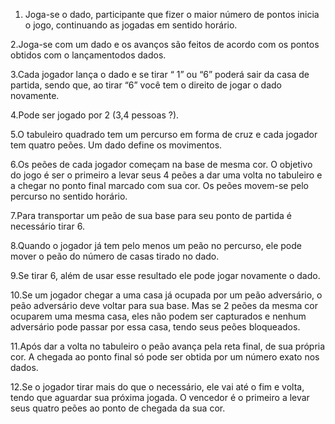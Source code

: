 
1. Joga-se o dado, participante que fizer o maior número de pontos inicia o jogo, continuando as jogadas em sentido horário.

2.Joga-se com um dado e os avanços são feitos de acordo com os pontos obtidos com o lançamentodos dados.

3.Cada jogador lança o dado e se tirar “ 1” ou “6” poderá sair da casa de partida, sendo que, ao tirar “6” você tem o direito de jogar o dado novamente.

4.Pode ser jogado por 2 (3,4 pessoas ?).

5.O tabuleiro quadrado tem um percurso em forma de cruz e cada jogador tem quatro peões. Um dado define os movimentos.

6.Os peões de cada jogador começam na base de mesma cor. O objetivo do jogo é ser o primeiro a
levar seus 4 peões a dar uma volta no tabuleiro e a chegar no ponto final marcado com sua cor. Os
peões movem-se pelo percurso no sentido horário.

7.Para transportar um peão de sua base para seu ponto de partida é necessário tirar 6. 

8.Quando o jogador já tem pelo menos um peão no percurso, ele pode mover o peão do número de casas tirado
no dado. 

9.Se tirar 6, além de usar esse resultado ele pode jogar novamente o dado.

10.Se um jogador chegar a uma casa já ocupada por um peão adversário, o peão adversário deve
voltar para sua base. Mas se 2 peões da mesma cor ocuparem uma mesma casa, eles não podem
ser capturados e nenhum adversário pode passar por essa casa, tendo seus peões bloqueados.

11.Após dar a volta no tabuleiro o peão avança pela reta final, de sua própria cor. A chegada ao ponto
final só pode ser obtida por um número exato nos dados. 

12.Se o jogador tirar mais do que o necessário, ele vai até o fim e volta, tendo que aguardar sua próxima jogada. O vencedor é o
primeiro a levar seus quatro peões ao ponto de chegada da sua cor.
